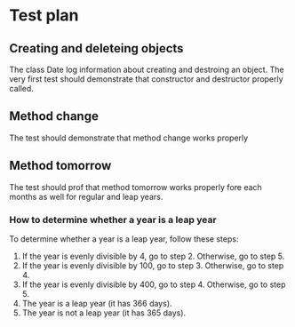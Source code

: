 # Test plan

## Creating and deleteing objects

The class Date log information about creating and destroing an object. The very first test should demonstrate that constructor and destructor properly called.

## Method change

The test should demonstrate that method change works properly

## Method tomorrow

The test should prof that method tomorrow works properly fore each months as well for regular and leap years.

### How to determine whether a year is a leap year
To determine whether a year is a leap year, follow these steps:

1. If the year is evenly divisible by 4, go to step 2. Otherwise, go to step 5.
2. If the year is evenly divisible by 100, go to step 3. Otherwise, go to step 4.
3. If the year is evenly divisible by 400, go to step 4. Otherwise, go to step 5.
4. The year is a leap year (it has 366 days).
5. The year is not a leap year (it has 365 days).
